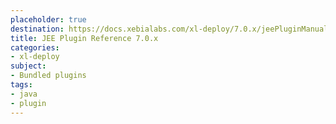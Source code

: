```yaml
---
placeholder: true
destination: https://docs.xebialabs.com/xl-deploy/7.0.x/jeePluginManual.html
title: JEE Plugin Reference 7.0.x
categories:
- xl-deploy
subject:
- Bundled plugins
tags:
- java
- plugin
---
```

